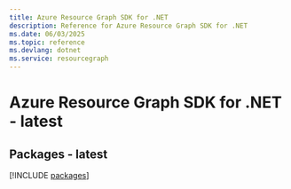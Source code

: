 ```yaml
---
title: Azure Resource Graph SDK for .NET
description: Reference for Azure Resource Graph SDK for .NET
ms.date: 06/03/2025
ms.topic: reference
ms.devlang: dotnet
ms.service: resourcegraph
---
```

# Azure Resource Graph SDK for .NET - latest
## Packages - latest
[!INCLUDE [packages](resource-graph-index.md)]